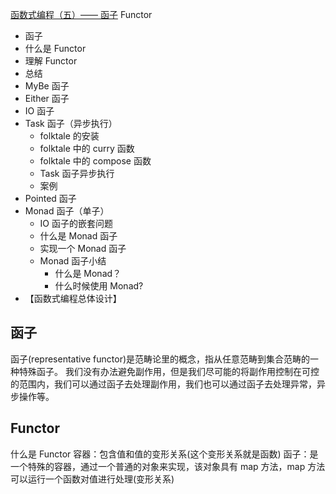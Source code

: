 [函数式编程（五）—— 函子](https://www.jianshu.com/p/f5ff293bcdd9)
Functor

- 函子
- 什么是 Functor
- 理解 Functor
- 总结
- MyBe 函子
- Either 函子
- IO 函子
- Task 函子（异步执行）
  - folktale 的安装
  - folktale 中的 curry 函数
  - folktale 中的 compose 函数
  - Task 函子异步执行
  - 案例
- Pointed 函子
- Monad 函子（单子）
  - IO 函子的嵌套问题
  - 什么是 Monad 函子
  - 实现一个 Monad 函子
  - Monad 函子小结
    - 什么是 Monad？
    - 什么时候使用 Monad?
- 【函数式编程总体设计】

## 函子

函子(representative functor)是范畴论里的概念，指从任意范畴到集合范畴的一种特殊函子。
我们没有办法避免副作用，但是我们尽可能的将副作用控制在可控的范围内，我们可以通过函子去处理副作用，我们也可以通过函子去处理异常，异步操作等。

## Functor

什么是 Functor
容器：包含值和值的变形关系(这个变形关系就是函数)
函子：是一个特殊的容器，通过一个普通的对象来实现，该对象具有 map 方法，map 方法可以运行一个函数对值进行处理(变形关系)
